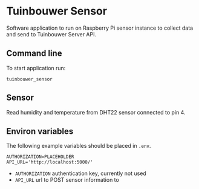 # Tuinbouwer Sensor
Software application to run on Raspberry Pi sensor instance to collect data and send to Tuinbouwer Server API.

## Command line
To start application run:
```
tuinbouwer_sensor
```

## Sensor
Read humidity and temperature from DHT22 sensor connected to pin 4.

## Environ variables
The following example variables should be placed in `.env`.
```
AUTHORIZATION=PLACEHOLDER
API_URL='http://localhost:5000/'
```

* `AUTHORIZATION` authentication key, currently not used
* `API_URL` url to POST sensor information to
